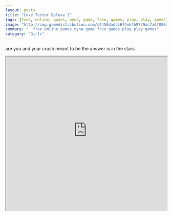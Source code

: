 ```yaml
---
layout: posts
title: "Love Tester Deluxe 2"
tags: [free, online, games, oyna, game, free, games, play, play, games]
image: "http://img.gamedistribution.com/c9458daddc674ebfb9779ac7a6f080a5.jpg"
summary: "  free online games oyna game free games play play games"
category: "Girls"
---
```


are you and your crush meant to be the answer is in the stars

<iframe width="100%" height="480px;" src="http://flash.gamedistribution.com?game=c9458daddc674ebfb9779ac7a6f080a5"></iframe>